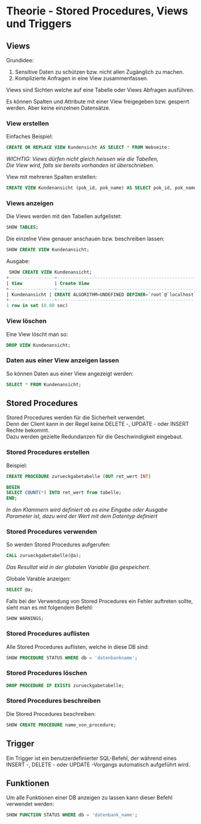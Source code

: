 # Theorie - Stored Procedures, Views und Triggers
## Views

Grundidee:  
1. Sensitive Daten zu schützen bzw. nicht allen Zugänglich zu machen.  
2. Komplizierte Anfragen in eine View zusammenfassen.  

Views sind Sichten welche auf eine Tabelle oder Views Abfragen ausführen.

Es können Spalten und Attribute mit einer View freigegeben bzw. gesperrt werden. Aber keine einzelnen Datensätze.

### View erstellen
Einfaches Beispiel:  
```sql
CREATE OR REPLACE VIEW Kundensicht AS SELECT * FROM Webseite:  
```
*WICHTIG: Views dürfen nicht gleich heissen wie die Tabellen,*  
*Die View wird, falls sie bereits vorhanden ist überschrieben.*  

View mit mehreren Spalten erstellen:  
```sql
CREATE VIEW Kundenansicht (pok_id, pok_name) AS SELECT pok_id, pok_name FROM pokemon;  
```

### Views anzeigen
Die Views werden mit den Tabellen aufgelistet:  
```sql
SHOW TABLES;
```
  
Die einzelne View genauer anschauen bzw. beschreiben lassen:   
```sql
SHOW CREATE VIEW Kundenansicht;
```

Ausgabe:  
```sql
 SHOW CREATE VIEW Kundenansicht;
+-----------------+--------------------------------------------------------------------------------------------------------------------------------------------------------------------------------------------------------------------+----------------------+----------------------+
| View            | Create View                                                                                                                                                                                                        | character_set_client | collation_connection |
+-----------------+--------------------------------------------------------------------------------------------------------------------------------------------------------------------------------------------------------------------+----------------------+----------------------+
| Kundenansicht | CREATE ALGORITHM=UNDEFINED DEFINER=`root`@`localhost` SQL SECURITY DEFINER VIEW `Kundenansicht` (`pok_id`,`pok_name`) AS select `pokemon`.`pok_id` AS `pok_id`,`pokemon`.`pok_name` AS `pok_name` from `pokemon` | utf8mb4              | utf8mb4_0900_ai_ci   |
+-----------------+--------------------------------------------------------------------------------------------------------------------------------------------------------------------------------------------------------------------+----------------------+----------------------+
1 row in set (0.00 sec)
```

### View löschen
Eine View löscht man so:  
```sql
DROP VIEW Kundenansicht;
```

### Daten aus einer View anzeigen lassen
So können Daten aus einer View angezeigt werden:  
```sql
SELECT * FROM Kundenansicht;
```

## Stored Procedures
Stored Procedures werden für die Sicherheit verwendet.  
Denn der Client kann in der Regel keine DELETE -, UPDATE - oder INSERT Rechte bekommt.  
Dazu werden gezielte Redundanzen für die Geschwindigkeit eingebaut.  

### Stored Procedures erstellen
Beispiel:  
```sql
CREATE PROCEDURE zurueckgabetabelle (OUT ret_wert INT)

BEGIN
SELECT COUNT(*) INTO ret_wert from tabelle;
END;

```
*In den Klammern wird definiert ob es eine Eingabe oder Ausgabe Parameter ist, dazu wird der Wert mit dem Datentyp definiert*


### Stored Procedures verwenden
So werden Stored Procedures aufgerufen:  
```sql
CALL zurueckgabetabelle(@a);
```
*Das Resultat wid in der globalen Variable @a gespeichert.*

Globale Varable anzeigen:  
```sql
SELECT @a;
```

Falls bei der Verwendung von Stored Procedures ein Fehler auftreten sollte, sieht man es mit folgendem Befehl:  
```
SHOW WARNINGS;
```

### Stored Procedures auflisten  
Alle Stored Procedures auflisten, welche in diese DB sind:  
```sql
SHOW PROCEDURE STATUS WHERE db = 'datenbankname';
```

### Stored Procedures löschen
```sql
DROP PROCEDURE IF EXISTS zurueckgabetabelle;
```

### Stored Procedures beschreiben  
Die Stored Procedures beschreiben:  
```sql
SHOW CREATE PROCEDURE name_von_procedure;
```

## Trigger
Ein Trigger ist ein benutzerdefinierter SQL-Befehl, der während eines INSERT -, DELETE - oder UPDATE -Vorgangs automatisch aufgeführt wird.

## Funktionen 
Um alle Funktionen einer DB anzeigen zu lassen kann dieser Befehl verwendet werden:  
```sql
SHOW FUNCTION STATUS WHERE db = 'datenbank_name';
```